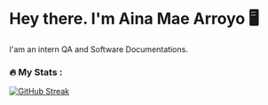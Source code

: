 # Hey there. I'm Aina Mae Arroyo 🖥️
</div>

I'am an intern QA and Software Documentations. 


### :fire: My Stats :
[![GitHub Streak](https://github-readme-streak-stats.herokuapp.com?user=aynaxz&theme=dark)](https://git.io/streak-stats)
</div>
<!--
**aynaxz/aynaxz** is a ✨ _special_ ✨ repository because its `README.md` (this file) appears on your GitHub profile.
-->
